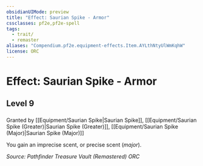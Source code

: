 ```yaml
---
obsidianUIMode: preview
title: "Effect: Saurian Spike - Armor"
cssclasses: pf2e,pf2e-spell
tags:
  - trait/
  - remaster
aliases: "Compendium.pf2e.equipment-effects.Item.AYLthNtyUlWmKqhW"
license: ORC
---
```

# Effect: Saurian Spike - Armor
## Level 9
### 






Granted by [[Equipment/Saurian Spike|Saurian Spike]], [[Equipment/Saurian Spike (Greater)|Saurian Spike (Greater)]], [[Equipment/Saurian Spike (Major)|Saurian Spike (Major)]]

You gain an imprecise scent, or precise scent (_major_).

*Source: Pathfinder Treasure Vault (Remastered)*
*ORC*